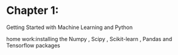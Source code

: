 # Chapter 1:
Getting Started with Machine Learning and Python

home work:installing the Numpy , Scipy , Scikit-learn , Pandas and Tensorflow packages
